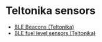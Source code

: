 # Teltonika sensors

* [BLE Beacons (Teltonika)](teltonika-sensors-1/ble-beacons-teltonika.md)
* [BLE fuel level sensors (Teltonika)](teltonika-sensors-1/ble-fuel-level-sensors-teltonika.md)
